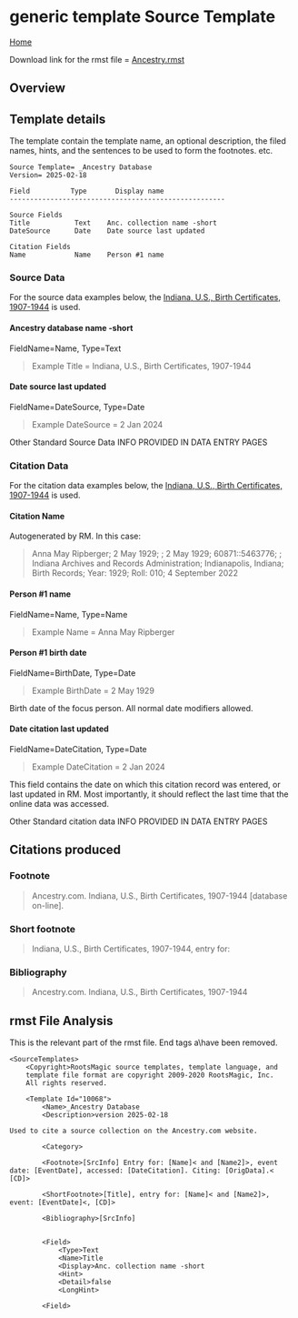 # generic template Source Template

[Home](https://richardotter.github.io)

Download link for the rmst file =
[Ancestry.rmst](https://RichardOtter.github.io/SourceTemplate/rmst/Ancestry.rmst)

## Overview


## Template details

The template contain the template name, an optional description, the filed names,
hints, and the sentences to be used to form the footnotes. etc.

```text
Source Template= _Ancestry Database
Version= 2025-02-18

Field          Type       Display name
-----------------------------------------------------

Source Fields
Title           Text    Anc. collection name -short
DateSource      Date    Date source last updated

Citation Fields
Name            Name    Person #1 name
```

### Source Data

For the source data examples below, the
[Indiana, U.S., Birth Certificates, 1907-1944](https://www.ancestry.com/search/collections/60871/)
is used.

#### Ancestry database name -short

FieldName=Name, Type=Text
>Example Title = Indiana, U.S., Birth Certificates, 1907-1944

#### Date source last updated

FieldName=DateSource, Type=Date
>Example DateSource = 2 Jan 2024



Other Standard Source Data
INFO PROVIDED IN DATA ENTRY PAGES



### Citation Data

For the citation data examples below, the
[Indiana, U.S., Birth Certificates, 1907-1944](https://www.ancestry.com/search/collections/60871/)
is used.

#### Citation Name

Autogenerated by RM. In this case:
>Anna May Ripberger; 2 May 1929; ; 2 May 1929; 60871::5463776; ; Indiana
Archives and Records Administration; Indianapolis, Indiana;
Birth Records; Year: 1929; Roll: 010; 4 September 2022

#### Person #1 name

FieldName=Name, Type=Name
>Example Name = Anna May Ripberger

#### Person #1 birth date

FieldName=BirthDate, Type=Date
>Example BirthDate = 2 May 1929

Birth date of the focus person. All normal date modifiers allowed.

#### Date citation last updated

FieldName=DateCitation, Type=Date
>Example DateCitation = 2 Jan 2024

This field contains the date on which this citation record was entered, or
last updated in RM. Most importantly, it should reflect the last time that the
online data was accessed.



Other Standard citation data
INFO PROVIDED IN DATA ENTRY PAGES




## Citations produced

### Footnote

>Ancestry.com. Indiana, U.S., Birth Certificates, 1907-1944 [database on-line].

### Short footnote

>Indiana, U.S., Birth Certificates, 1907-1944, entry for:

### Bibliography

>Ancestry.com. Indiana, U.S., Birth Certificates, 1907-1944

## rmst File Analysis

This is the relevant part of the rmst file. End tags a\have been removed.

```text
<SourceTemplates>
    <Copyright>RootsMagic source templates, template language, and
    template file format are copyright 2009-2020 RootsMagic, Inc. 
    All rights reserved.
    
    <Template Id="10068">
        <Name>_Ancestry Database
        <Description>version 2025-02-18

Used to cite a source collection on the Ancestry.com website.

        <Category>
        
        <Footnote>[SrcInfo] Entry for: [Name]< and [Name2]>, event date: [EventDate], accessed: [DateCitation]. Citing: [OrigData].< [CD]>
        
        <ShortFootnote>[Title], entry for: [Name]< and [Name2]>, event: [EventDate]<, [CD]>
    
        <Bibliography>[SrcInfo]
        

        <Field>
            <Type>Text
            <Name>Title
            <Display>Anc. collection name -short
            <Hint>
            <Detail>false
            <LongHint>

        <Field>
```
